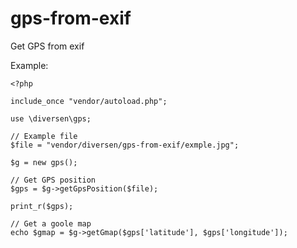 # gps-from-exif

Get GPS from exif

Example: 

~~~.php
<?php

include_once "vendor/autoload.php";

use \diversen\gps;

// Example file
$file = "vendor/diversen/gps-from-exif/exmple.jpg";

$g = new gps();

// Get GPS position
$gps = $g->getGpsPosition($file);

print_r($gps);

// Get a goole map
echo $gmap = $g->getGmap($gps['latitude'], $gps['longitude']);

~~~
 